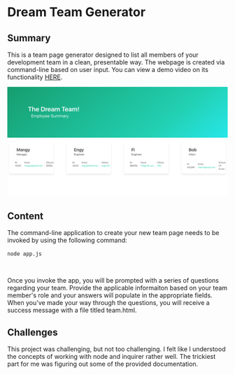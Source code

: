 <h1>
    Dream Team Generator
</h1>

<h2>
    Summary
</h2>

<p>
    This is a team page generator designed to list all members of your development team in a clean, presentable way. The webpage is created via command-line based on user input. You can view a demo video on its functionality <a href="https://youtu.be/oizfz1Y1t_I">HERE</a>.
</p>

<img src="Screen Shot 2020-12-21 at 11.17.04 PM.png">

<h2>
    Content
</h2>

<p>
    The command-line application to create your new team page needs to be invoked by using the following command:

    node app.js
</p>
<br>
<p>
    Once you invoke the app, you will be prompted with a series of questions regarding your team. Provide the applicable informaiton based on your team member's role and your answers will populate in the appropriate fields. When you've made your way through the questions, you will receive a success message with a file titled team.html.

</p>

<h2>
    Challenges
</h2>

<p>
    This project was challenging, but not too challenging. I felt like I understood the concepts of working with node and inquirer rather well. The trickiest part for me was figuring out some of the provided documentation.
</p>
